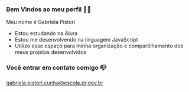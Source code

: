### Bem Vindos ao meu perfil 💜🌙

Meu nome é Gabriela Pistori

- Estou estudando na Alura
- Estou me desenvolvendo na linguagem JavaScript
- Utilizo esse espaço para minha organização e compartilhamento dos meus projetos desenvolvidos

### Você entrar em contato comigo 📪

gabriela.pistori.cunha@escola.pr.gov.br

